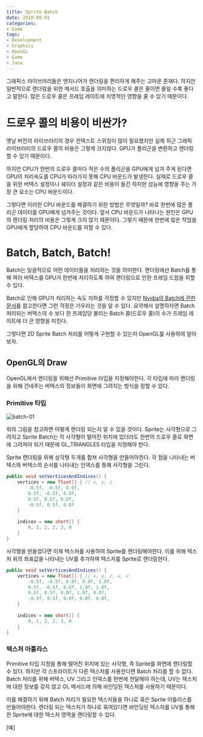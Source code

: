 ```yaml
---
title: Sprite Batch
date: 2018-08-01
categories:
- Game
tags:
- Development
- Graphics
- OpenGL
- Game
- Java
---
```


그래픽스 라이브러리들은 엔지니어가 랜더링을 편리하게 해주는 고마운 존재다. 하지만 일반적으로 랜더링을 위한 메서드 호출을 의미하는 드로우 콜은 줄이면 줄일 수록 좋다고 말한다. 많은 드로우 콜은 프레임 레이트에 치명적인 영향을 줄 수 있기 때문이다.

# 드로우 콜의 비용이 비싼가?

옛날 버전의 라이브러리의 경우 컨텍스트 스위칭이 많이 필요했지만 실제 최근 그래픽 라이브러리의 드로우 콜의 비용은 그렇게 크지않다. GPU가 폴리곤을 변환하고 랜더링할 수 있기 때문이다.

하지만 CPU가 한번의 드로우 콜마다 적은 수의 폴리곤을 GPU에게 넘겨 주게 된다면 GPU의 처리속도를 CPU가 따라가지 못해 CPU 바운드가 발생한다. 실제로 드로우 콜을 위한 버텍스 설정이나 쉐이더 설정과 같은 비용이 들긴 하지만 성능에 영향을 주는 가장 큰 요소는 CPU 바운드이다.

그렇다면 이러한 CPU 바운드를 해결하기 위한 방법은 무엇일까? 바로 한번에 많은 폴리곤 데이터를 GPU에게 넘겨주는 것이다. 앞서 CPU 바운드가 나타나는 원인은 GPU의 랜더링 처리의 비용은 그렇게 크지 않기 때문이다. 그렇기 때문에 한번에 많은 작업을 GPU에게 할당하여 CPU 바운드를 피할 수 있다.

# Batch, Batch, Batch!

Batch는 일괄적으로 어떤 데이터들을 처리하는 것을 의미한다. 랜더링에선 Batch를 통해 여러 버텍스를 GPU가 한번에 처리하도록 하여 랜더링으로 인한 프레임 드랍을 피할 수 있다.

Batch로 인해 GPU가 처리하는 속도 저하를 걱정할 수 있지만 [Nvidia의 Batch에 관한 문서](https://www.nvidia.com/docs/IO/8228/BatchBatchBatch.pdf)를 참고한다면 그런 걱정은 기우라는 것을 알 수 있다. 요약해서 설명하자면 Batch 처리되는 버택스의 수 보다 한 프레임당 불리는 Batch 콜(드로우 콜)의 수가 프레임 레이트에 더 큰 영향을 미친다.

그렇다면 2D Sprite Batch 처리를 어떻게 구현할 수 있는지 OpenGL를 사용하여 알아보자.

## OpenGL의 Draw

OpenGL에서 랜더링을 위해선 Primitive 타입을 지정해야한다. 각 타입에 따라 랜더링을 위해 건네주는 버텍스의 정보들이 화면에 그려지는 방식을 정할 수 있다.

### Primitive 타입

![batch-01](https://user-images.githubusercontent.com/18159012/44219087-2021b580-a1b6-11e8-8eb1-f10eba7ff06e.png)

위의 그림을 참고하면 어떻게 랜더링 되는지 알 수 있을 것이다. Sprite는 사각형으로 그려지고 Sprite Batch는 각 사각형이 떨어진 위치에 있더라도 한번의 드로우 콜로 화면에 그려져야 되기 때문에 GL_TRIANGLES 타입을 지정해야 한다.

Sprite 랜더링을 위해 삼각형 두개를 합쳐 사각형을 만들어야한다. 각 점을 나타내는 버텍스와 버텍스의 순서를 나타내는 인덱스를 통해 사각형을 그린다.

```java
public void setVerticesAndIndices() {
    vertices = new float[] { // x, y, z
        -0.5f, -0.5f, 0.0f,
        0.5f, -0.5f, 0.0f,
        0.5f, 0.5f, 0.0f,
        -0.5f, 0.5f, 0.0f
    }
    
    indices = new short[] {
        0, 1, 2, 2, 3, 0
    }
}
```

사각형을 만들었다면 이제 텍스처를 사용하여 Sprite를 랜더링해야한다. 이를 위해 텍스처 위의 좌표값을 나타내는 UV를 추가하여 텍스처를 Sprite로 랜더링한다. 

```java
public void setVerticesAndIndices() {
    vertices = new float[] { // x, y, z, u, v
        -0.5f, -0.5f, 0.0f, 0.0f, 1.0f,
        0.5f, -0.5f, 0.0f, 1.0f, 1.0f,
        0.5f, 0.5f, 0.0f, 1.0f, 0.0f,
        -0.5f, 0.5f, 0.0f, 0.0f, 0.0f,
    }
    
    indices = new short[] {
        0, 1, 2, 2, 3, 0
    }
}
```

### 텍스처 아틀라스

Primitive 타입 지정을 통해 떨어진 위치에 있는 사각형, 즉 Sprite를 화면에 랜더링할 수 있다. 하지만 각 스프라이트가 다른 텍스처를 사용한다면 Batch 처리를 할 수 없다. Batch 처리를 위해 버텍스, UV 그리고 인덱스를 한번에 전달해야 하는데, UV는 텍스처에 대한 정보를 갖지 않고 GL 메서드에 의해 바인딩된 텍스처를 사용하기 때문이다.

이를 해결하기 위해 Batch 처리가 필요한 텍스처들을 하나로 묶은 Sprite 아틀라스를 만들어야한다. 랜더링 되는 텍스처가 하나로 묶여있다면 바인딩된 텍스처를 UV를 통해 한 Sprite에 대한 텍스처 영역을 랜더링할 수 있다.

[예]